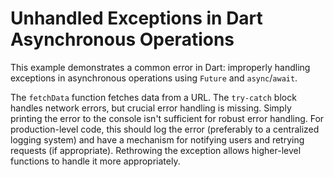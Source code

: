 # Unhandled Exceptions in Dart Asynchronous Operations

This example demonstrates a common error in Dart: improperly handling exceptions in asynchronous operations using `Future` and `async`/`await`.

The `fetchData` function fetches data from a URL.  The `try-catch` block handles network errors, but crucial error handling is missing.  Simply printing the error to the console isn't sufficient for robust error handling.  For production-level code, this should log the error (preferably to a centralized logging system) and have a mechanism for notifying users and retrying requests (if appropriate). Rethrowing the exception allows higher-level functions to handle it more appropriately.